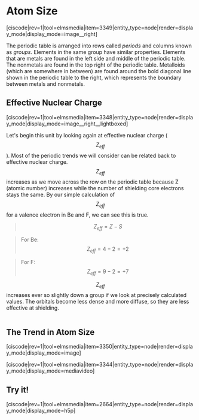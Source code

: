 <div style="float:right;margin:auto"><ebook-button title="Atom Sizes" link="https://genchem.science.psu.edu/04-1-atom-sizes"></ebook-button></div>

# Atom Size

[ciscode|rev=1|tool=elmsmedia|item=3349|entity_type=node|render=display_mode|display_mode=image__right]

The periodic table is arranged into rows called _periods_ and columns known as _groups_.  Elements in the same group have similar properties.  Elements that are metals are found in the left side and middle of the periodic table.
 The nonmetals are found in the top right of the periodic table. Metalloids (which are
 somewhere in between) are found around the bold diagonal line shown in the
 periodic table to the right, which represents the boundary between metals and
 nonmetals.

## Effective Nuclear Charge
[ciscode|rev=1|tool=elmsmedia|item=3348|entity_type=node|render=display_mode|display_mode=image__right__lightboxed]

Let's begin this unit by looking again at effective nuclear charge ($$Z_{eff}$$). Most of the periodic trends we will consider can be related back to effective nuclear charge. $$Z_{eff}$$ increases as we move across the row on the periodic table because Z (atomic number) increases while the number of shielding core electrons stays the same.  By our simple calculation of  $$Z_{eff}$$ for a valence electron in Be and F, we can see this is true.
> $$Z_{eff} = Z -S $$

> For Be: $$Z_{eff} = 4-2 = +2$$

>For F: $$Z_{eff} = 9-2 = +7$$

$$Z_{eff}$$ increases ever so slightly down a group if we look at precisely calculated values.  The orbitals become less dense and more diffuse, so they are less effective at shielding.  

<div class="spacer" style="display:block;overflow:hidden;width:100%;"></div>


## The Trend in Atom Size

<div style="float:none;max-width:800px;margin:auto">
[ciscode|rev=1|tool=elmsmedia|item=3350|entity_type=node|render=display_mode|display_mode=image]</div>



<div class="spacer" style="display:block;overflow:hidden;width:100%;"></div>


[ciscode|rev=1|tool=elmsmedia|item=3344|entity_type=node|render=display_mode|display_mode=mediavideo]


## Try it!

[ciscode|rev=1|tool=elmsmedia|item=2664|entity_type=node|render=display_mode|display_mode=h5p]

 